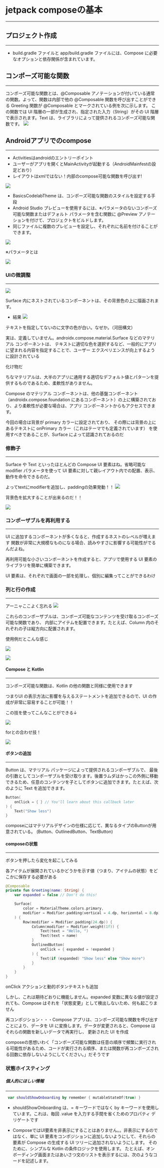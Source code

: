 # jetpack composeの基本

****

## プロジェクト作成

****

- build.gradle ファイルと app/build.gradle ファイルには、Compose に必要なオプションと依存関係が含まれています。

## コンポーズ可能な関数

****

コンポーズ可能な関数とは、@Composable アノテーションが付いている通常の関数。よって、関数は内部で他の @Composable 関数を呼び出すことができる
Greeting 関数が @Composable とマークされている例を次に示します。
この関数では UI 階層の一部が生成され、指定された入力（String）がその UI 階層で表示されます。Text は、ライブラリによって提供されるコンポーズ可能な関数です。
![](../../img/compose1.png)

## Androidアプリでのcompose

****

- Activitiesはandroidのエントリーポイント
- ユーザーがアプリを開くとMainActivityが起動する（AndroidMainfestの設定どおり）
- レイアウトはxmlではない！内部のcompose可能な関数を呼び出す!

![](../../img/compose2.png)

- BasicsCodelabTheme は、コンポーズ可能な関数のスタイルを設定する手段
- Android Studio プレビューを使用するには、※パラメータのないコンポーズ可能な関数またはデフォルト パラメータを含む関数に @Preview アノテーションを付けて、プロジェクトをビルドします。
- 同じファイルに複数のプレビューを設定し、それぞれに名前を付けることができます。

![](../../img/compose3.png)


※パラメータとは

![](../../img/parameter.png)


### UIの微調整

****

![](../../img/compose4.png)

Surface 内にネストされているコンポーネントは、その背景色の上に描画されます。


- 結果
![](../../img/HerroAndroid.png)

テキストを指定してないのに文字の色が白い。なぜか。（河田構文）

実は、定義していません。androidx.compose.material.Surface などのマテリアル コンポーネントは、
テキストに適切な色を選択するなど、一般的にアプリに望まれる内容を指定することで、ユーザー エクスペリエンスが向上するように設計されている

化け物だ

ちなマテリアルは、大半のアプリに通用する適切なデフォルト値とパターンを提供するものであるため、柔軟性がありません。

Compose のマテリアル コンポーネントは、他の基盤コンポーネント（androidx.compose.foundation にあるコンポーネント）の上に構築されており、より柔軟性が必要な場合は、アプリ コンポーネントからもアクセスできます。

今回の場合は背景が primary カラーに設定されており、
その際には背景の上にあるテキストに onPrimary カラー（これはテーマでも定義されています）
を使用すべきであることが、Surface によって認識されておるのだ

### 修飾子

****
Surface や Text といったほとんどの Compose UI 要素はね。省略可能な modifier パラメータを使って
UI 要素に対して親レイアウト内での配置、表示、動作を命令できるのだ。

よってtextにmodifierを追加し、paddingの効果発動！！
![](../../img/compose5.png)

背景色を拡大することが出来るのだ！！

![](../../img/compose6.png)

### コンポーザブルを再利用する

****

UI に追加するコンポーネントが多くなると、作成するネストのレベルが増えます
関数が非常に大規模なものになる場合、読みやすさに影響する可能性がでるんだよね。

再利用可能な小さいコンポーネントを作成すると、アプリで使用する UI 要素のライブラリを簡単に構築できます。

UI 要素は、それぞれで画面の一部を処理し、個別に編集ってことができるわけ

### 列と行の作成

****
アーニャここよく忘れる
![](../../img/compose8.png)

これらのコンポーザブルは、コンポーズ可能なコンテンツを受け取るコンポーズ可能な関数であり、
内部にアイテムを配置できます。たとえば、Column 内のそれぞれの子は縦方向に配置されます。

使用例だとこんな感じ

![](../../img/compose9.png)

![](../../img/compose10.png)

#### Compose と Kotlin

****

コンポーズ可能な関数は、Kotlin の他の関数と同様に使用できます

つまりUI の表示方法に影響を与えるステートメントを追加できるので、UI の作成が非常に容易することが可能！！

この技を使ってこんなことができる↓

![](../../img/compose11.png)

forとの合わせ技！

![](../../img/HerroAndroid2.png)

#### ボタンの追加

****

Button は、マテリアル パッケージによって提供されるコンポーザブルで、
最後の引数としてコンポーザブルを受け取ります。後置ラムダはかっこの外側に移動できるため、任意のコンテンツを子としてボタンに追加できます。たとえば、次のように Text を追加できます。

```kotlin
Button(
    onClick = { } // You'll learn about this callback later
) {
    Text("Show less")
}
```

composeにはマテリアルデザインの仕様に応じて、異なるタイプのButtonが用意されている。
(Button、OutlinedButton、TextButton)

#### composeの状態

****

ボタンを押したら変化を起こしてみる

各アイテムが展開されているかどうかを示す値（つまり、アイテムの状態）をどこかに保存する必要がある

```kotlin
@Composable
private fun Greeting(name: String) {
    var expanded = false // Don't do this!

    Surface(
        color = MaterialTheme.colors.primary,
        modifier = Modifier.padding(vertical = 4.dp, horizontal = 8.dp)
    ) {
        Row(modifier = Modifier.padding(24.dp)) {
            Column(modifier = Modifier.weight(1f)) {
                Text(text = "Hello, ")
                Text(text = name)
            }
            OutlinedButton(
                onClick = { expanded = !expanded }
            ) {
                Text(if (expanded) "Show less" else "Show more")
            }
        }
    }
}
```


onClick アクションと動的ボタンテキストも追加

しかし、これは期待どおりに機能しません。expanded 変数に異なる値が設定されても、Compose はそれを「状態変更」として検出しないため、何も起こりません

再コンポジション・・・Compose アプリは、コンポーズ可能な関数を呼び出すことにより、データを UI に変換します。データが変更されると、Compose はそれらの関数を新しいデータで再実行し、 更新された UI を作成

composeの思想いわく「コンポーズ可能な関数は任意の順序で頻繁に実行される可能性があるため、コードが実行される順序、または関数が再コンポーズされる回数に依存しないようにしてください。」だそうです

### 状態ホイスティング

##### 個人的にほしい情報

****

```kotlin
 var shouldShowOnboarding by remember { mutableStateOf(true) }
```

- shouldShowOnboarding は、= キーワードではなく by キーワードを使用しています。これは、毎回 .value を入力する手間を省くためのプロパティ デリゲートです

- ComposeではUI要素を非表示にすることはありません。。非表示にするのではなく、単に UI 要素をコンポジションに追加しないようにして、それらの要素が Compose の生成する UI ツリーに追加されないようにします。
そのために、シンプルな Kotlin の条件ロジックを使用します。
たとえば、オンボーディング画面またはあいさつ文のリストを表示するには、次のようなコードを記述します。



